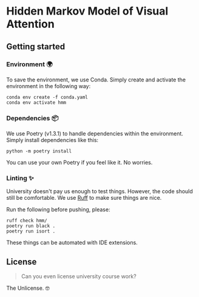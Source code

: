 # Hidden Markov Model of Visual Attention 

## Getting started

### Environment 🌍

To save the environment, we use Conda. Simply create and activate the environment in the following way:

```
conda env create -f conda.yaml
conda env activate hmm
```

### Dependencies 📦

We use Poetry (v1.3.1) to handle dependencies within the environment. Simply install dependencies like this:

```
python -m poetry install
```

You can use your own Poetry if you feel like it. No worries.


### Linting ✨

University doesn't pay us enough to test things. However, the code should still be comfortable.
We use [Ruff](https://ruff.rs) to make sure things are nice.

Run the following before pushing, please:

```
ruff check hmm/
poetry run black .
poetry run isort .
```

These things can be automated with IDE extensions.

## License

> Can you even license university course work?

The Unlicense. 🤓
